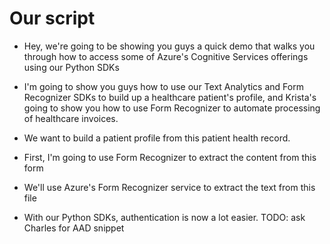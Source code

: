 # Our script

- Hey, we're going to be showing you guys a quick demo that walks you through how to access some of Azure's Cognitive Services offerings using our Python SDKs
- I'm going to show you guys how to use our Text Analytics and Form Recognizer SDKs to build up a healthcare patient's profile,
and Krista's going to show you how to use Form Recognizer to automate processing of healthcare invoices.

- We want to build a patient profile from this patient health record.
- First, I'm going to use Form Recognizer to extract the content from this form
- We'll use Azure's Form Recognizer service to extract the text from this file
- With our Python SDKs, authentication is now a lot easier. TODO: ask Charles for AAD snippet
